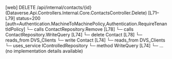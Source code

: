 [web] DELETE /api/internal/contacts/{id}  (Dataverse.Api.Controllers.Internal.Core.ContactsController.Delete)  [L71–L79] status=200 [auth=Authentication.MachineToMachinePolicy,Authentication.RequireTenantIdPolicy]
  └─ calls ContactRepository.Remove [L78]
  └─ calls ContactRepository.WriteQuery [L74]
  └─ delete Contact [L78]
    └─ reads_from DVS_Clients
  └─ write Contact [L74]
    └─ reads_from DVS_Clients
  └─ uses_service IControlledRepository<Contact>
    └─ method WriteQuery [L74]
      └─ ... (no implementation details available)

